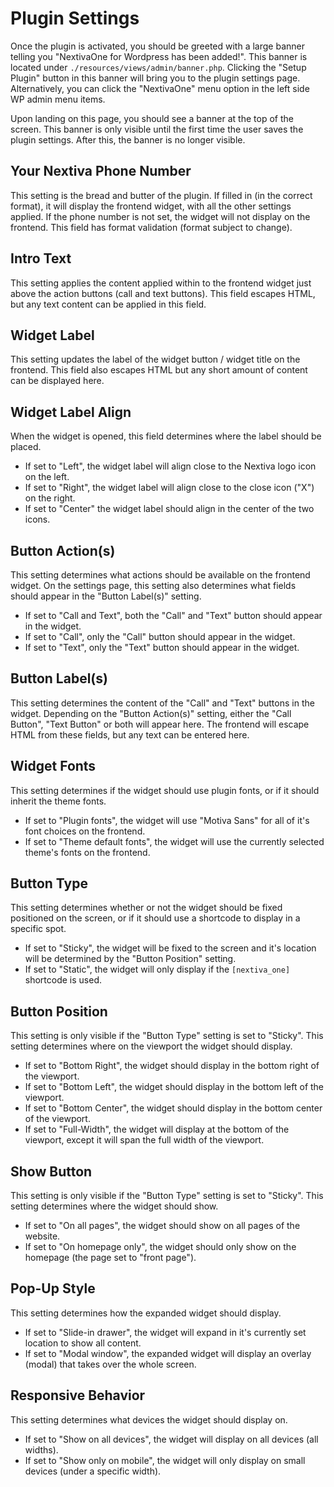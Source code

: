 # Plugin Settings

Once the plugin is activated, you should be greeted with a large banner telling you "NextivaOne for Wordpress has been added!". This banner is located under `./resources/views/admin/banner.php`. Clicking the "Setup Plugin" button in this banner will bring you to the plugin settings page. Alternatively, you can click the "NextivaOne" menu option in the left side WP admin menu items.

Upon landing on this page, you should see a banner at the top of the screen. This banner is only visible until the first time the user saves the plugin settings. After this, the banner is no longer visible.

## Your Nextiva Phone Number

This setting is the bread and butter of the plugin. If filled in (in the correct format), it will display the frontend widget, with all the other settings applied. If the phone number is not set, the widget will not display on the frontend. This field has format validation (format subject to change).

## Intro Text

This setting applies the content applied within to the frontend widget just above the action buttons (call and text buttons). This field escapes HTML, but any text content can be applied in this field.

## Widget Label

This setting updates the label of the widget button / widget title on the frontend. This field also escapes HTML but any short amount of content can be displayed here.

## Widget Label Align

When the widget is opened, this field determines where the label should be placed. 
- If set to "Left", the widget label will align close to the Nextiva logo icon on the left. 
- If set to "Right", the widget label will align close to the close icon ("X") on the right. 
- If set to "Center" the widget label should align in the center of the two icons.

## Button Action(s)

This setting determines what actions should be available on the frontend widget. On the settings page, this setting also determines what fields should appear in the "Button Label(s)" setting.
- If set to "Call and Text", both the "Call" and "Text" button should appear in the widget.
- If set to "Call", only the "Call" button should appear in the widget.
- If set to "Text", only the "Text" button should appear in the widget.

## Button Label(s)

This setting determines the content of the "Call" and "Text" buttons in the widget. Depending on the "Button Action(s)" setting, either the "Call Button", "Text Button" or both will appear here. The frontend will escape HTML from these fields, but any text can be entered here.

## Widget Fonts

This setting determines if the widget should use plugin fonts, or if it should inherit the theme fonts.
- If set to "Plugin fonts", the widget will use "Motiva Sans" for all of it's font choices on the frontend.
- If set to "Theme default fonts", the widget will use the currently selected theme's fonts on the frontend.

## Button Type

This setting determines whether or not the widget should be fixed positioned on the screen, or if it should use a shortcode to display in a specific spot.
- If set to "Sticky", the widget will be fixed to the screen and it's location will be determined by the "Button Position" setting.
- If set to "Static", the widget will only display if the `[nextiva_one]` shortcode is used. 

## Button Position

This setting is only visible if the "Button Type" setting is set to "Sticky". This setting determines where on the viewport the widget should display.
- If set to "Bottom Right", the widget should display in the bottom right of the viewport.
- If set to "Bottom Left", the widget should display in the bottom left of the viewport.
- If set to "Bottom Center", the widget should display in the bottom center of the viewport.
- If set to "Full-Width", the widget will display at the bottom of the viewport, except it will span the full width of the viewport.

## Show Button

This setting is only visible if the "Button Type" setting is set to "Sticky". This setting determines where the widget should show. 
- If set to "On all pages", the widget should show on all pages of the website.
- If set to "On homepage only", the widget should only show on the homepage (the page set to "front page").

## Pop-Up Style

This setting determines how the expanded widget should display.
- If set to "Slide-in drawer", the widget will expand in it's currently set location to show all content.
- If set to "Modal window", the expanded widget will display an overlay (modal) that takes over the whole screen.

## Responsive Behavior

This setting determines what devices the widget should display on.
- If set to "Show on all devices", the widget will display on all devices (all widths).
- If set to "Show only on mobile", the widget will only display on small devices (under a specific width).
